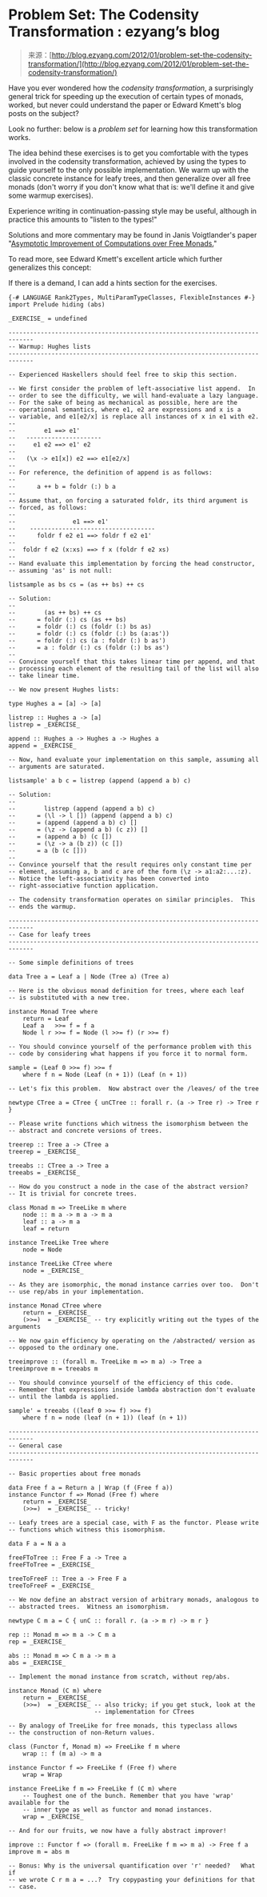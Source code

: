 <!--yml
category: 未分类
date: 2024-07-01 18:17:38
-->

# Problem Set: The Codensity Transformation : ezyang’s blog

> 来源：[http://blog.ezyang.com/2012/01/problem-set-the-codensity-transformation/](http://blog.ezyang.com/2012/01/problem-set-the-codensity-transformation/)

Have you ever wondered how the *codensity transformation*, a surprisingly general trick for speeding up the execution of certain types of monads, worked, but never could understand the paper or Edward Kmett's blog posts on the subject?

Look no further: below is a *problem set* for learning how this transformation works.

The idea behind these exercises is to get you comfortable with the types involved in the codensity transformation, achieved by using the types to guide yourself to the only possible implementation. We warm up with the classic concrete instance for leafy trees, and then generalize over all free monads (don't worry if you don't know what that is: we'll define it and give some warmup exercises).

Experience writing in continuation-passing style may be useful, although in practice this amounts to "listen to the types!"

Solutions and more commentary may be found in Janis Voigtlander's paper "[Asymptotic Improvement of Computations over Free Monads.](http://www.iai.uni-bonn.de/~jv/mpc08.pdf)"

To read more, see Edward Kmett's excellent article which further generalizes this concept:

If there is a demand, I can add a hints section for the exercises.

```
{-# LANGUAGE Rank2Types, MultiParamTypeClasses, FlexibleInstances #-}
import Prelude hiding (abs)

_EXERCISE_ = undefined

-----------------------------------------------------------------------------
-- Warmup: Hughes lists
-----------------------------------------------------------------------------

-- Experienced Haskellers should feel free to skip this section.

-- We first consider the problem of left-associative list append.  In
-- order to see the difficulty, we will hand-evaluate a lazy language.
-- For the sake of being as mechanical as possible, here are the
-- operational semantics, where e1, e2 are expressions and x is a
-- variable, and e1[e2/x] is replace all instances of x in e1 with e2.
--
--        e1 ==> e1'
--   ---------------------
--     e1 e2 ==> e1' e2
--
--   (\x -> e1[x]) e2 ==> e1[e2/x]
--
-- For reference, the definition of append is as follows:
--
--      a ++ b = foldr (:) b a
--
-- Assume that, on forcing a saturated foldr, its third argument is
-- forced, as follows:
--
--                e1 ==> e1'
--    -----------------------------------
--      foldr f e2 e1 ==> foldr f e2 e1'
--
--  foldr f e2 (x:xs) ==> f x (foldr f e2 xs)
--
-- Hand evaluate this implementation by forcing the head constructor,
-- assuming 'as' is not null:

listsample as bs cs = (as ++ bs) ++ cs

-- Solution:
--
--        (as ++ bs) ++ cs
--      = foldr (:) cs (as ++ bs)
--      = foldr (:) cs (foldr (:) bs as)
--      = foldr (:) cs (foldr (:) bs (a:as'))
--      = foldr (:) cs (a : foldr (:) b as')
--      = a : foldr (:) cs (foldr (:) bs as')
--
-- Convince yourself that this takes linear time per append, and that
-- processing each element of the resulting tail of the list will also
-- take linear time.

-- We now present Hughes lists:

type Hughes a = [a] -> [a]

listrep :: Hughes a -> [a]
listrep = _EXERCISE_

append :: Hughes a -> Hughes a -> Hughes a
append = _EXERCISE_

-- Now, hand evaluate your implementation on this sample, assuming all
-- arguments are saturated.

listsample' a b c = listrep (append (append a b) c)

-- Solution:
--
--        listrep (append (append a b) c)
--      = (\l -> l []) (append (append a b) c)
--      = (append (append a b) c) []
--      = (\z -> (append a b) (c z)) []
--      = (append a b) (c [])
--      = (\z -> a (b z)) (c [])
--      = a (b (c []))
--
-- Convince yourself that the result requires only constant time per
-- element, assuming a, b and c are of the form (\z -> a1:a2:...:z).
-- Notice the left-associativity has been converted into
-- right-associative function application.

-- The codensity transformation operates on similar principles.  This
-- ends the warmup.

-----------------------------------------------------------------------------
-- Case for leafy trees
-----------------------------------------------------------------------------

-- Some simple definitions of trees

data Tree a = Leaf a | Node (Tree a) (Tree a)

-- Here is the obvious monad definition for trees, where each leaf
-- is substituted with a new tree.

instance Monad Tree where
    return = Leaf
    Leaf a   >>= f = f a
    Node l r >>= f = Node (l >>= f) (r >>= f)

-- You should convince yourself of the performance problem with this
-- code by considering what happens if you force it to normal form.

sample = (Leaf 0 >>= f) >>= f
    where f n = Node (Leaf (n + 1)) (Leaf (n + 1))

-- Let's fix this problem.  Now abstract over the /leaves/ of the tree

newtype CTree a = CTree { unCTree :: forall r. (a -> Tree r) -> Tree r }

-- Please write functions which witness the isomorphism between the
-- abstract and concrete versions of trees.

treerep :: Tree a -> CTree a
treerep = _EXERCISE_

treeabs :: CTree a -> Tree a
treeabs = _EXERCISE_

-- How do you construct a node in the case of the abstract version?
-- It is trivial for concrete trees.

class Monad m => TreeLike m where
    node :: m a -> m a -> m a
    leaf :: a -> m a
    leaf = return

instance TreeLike Tree where
    node = Node

instance TreeLike CTree where
    node = _EXERCISE_

-- As they are isomorphic, the monad instance carries over too.  Don't
-- use rep/abs in your implementation.

instance Monad CTree where
    return = _EXERCISE_
    (>>=)  = _EXERCISE_ -- try explicitly writing out the types of the arguments

-- We now gain efficiency by operating on the /abstracted/ version as
-- opposed to the ordinary one.

treeimprove :: (forall m. TreeLike m => m a) -> Tree a
treeimprove m = treeabs m

-- You should convince yourself of the efficiency of this code.
-- Remember that expressions inside lambda abstraction don't evaluate
-- until the lambda is applied.

sample' = treeabs ((leaf 0 >>= f) >>= f)
    where f n = node (leaf (n + 1)) (leaf (n + 1))

-----------------------------------------------------------------------------
-- General case
-----------------------------------------------------------------------------

-- Basic properties about free monads

data Free f a = Return a | Wrap (f (Free f a))
instance Functor f => Monad (Free f) where
    return = _EXERCISE_
    (>>=)  = _EXERCISE_ -- tricky!

-- Leafy trees are a special case, with F as the functor. Please write
-- functions which witness this isomorphism.

data F a = N a a

freeFToTree :: Free F a -> Tree a
freeFToTree = _EXERCISE_

treeToFreeF :: Tree a -> Free F a
treeToFreeF = _EXERCISE_

-- We now define an abstract version of arbitrary monads, analogous to
-- abstracted trees.  Witness an isomorphism.

newtype C m a = C { unC :: forall r. (a -> m r) -> m r }

rep :: Monad m => m a -> C m a
rep = _EXERCISE_

abs :: Monad m => C m a -> m a
abs = _EXERCISE_

-- Implement the monad instance from scratch, without rep/abs.

instance Monad (C m) where
    return = _EXERCISE_
    (>>=)  = _EXERCISE_ -- also tricky; if you get stuck, look at the
                        -- implementation for CTrees

-- By analogy of TreeLike for free monads, this typeclass allows
-- the construction of non-Return values.

class (Functor f, Monad m) => FreeLike f m where
    wrap :: f (m a) -> m a

instance Functor f => FreeLike f (Free f) where
    wrap = Wrap

instance FreeLike f m => FreeLike f (C m) where
    -- Toughest one of the bunch. Remember that you have 'wrap' available for the
    -- inner type as well as functor and monad instances.
    wrap = _EXERCISE_

-- And for our fruits, we now have a fully abstract improver!

improve :: Functor f => (forall m. FreeLike f m => m a) -> Free f a
improve m = abs m

-- Bonus: Why is the universal quantification over 'r' needed?   What if
-- we wrote C r m a = ...?  Try copypasting your definitions for that
-- case.

```